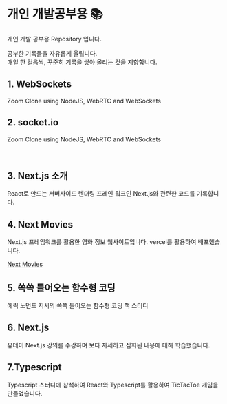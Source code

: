 # 개인 개발공부용 📚

개인 개발 공부용 Repository 입니다.

공부한 기록들을 자유롭게 올립니다.
</br>
매일 한 걸음씩, 꾸준히 기록을 쌓아 올리는 것을 지향합니다.

## 1. WebSockets

Zoom Clone using NodeJS, WebRTC and WebSockets

## 2. socket.io

Zoom Clone using NodeJS, WebRTC and WebSockets

</br>

## 3. Next.js 소개

React로 만드는 서버사이드 렌더링 프레인 워크인 Next.js와 관련한 코드를 기록합니다.

## 4. Next Movies

Next.js 프레임워크를 활용한 영화 정보 웹사이트입니다.
vercel를 활용하여 배포했습니다.

[Next Movies](https://nextjs-movies-loveflora.vercel.app/)

## 5. 쏙쏙 들어오는 함수형 코딩

에릭 노먼드 저서의 쏙쏙 들어오는 함수형 코딩 책 스터디

## 6. Next.js

유데미 Next.js 강의를 수강하며 보다 자세하고 심화된 내용에 대해 학습했습니다.

## 7.Typescript

Typescript 스터디에 참석하여 React와 Typescript를 활용하여 TicTacToe 게임을 만들었습니다.
